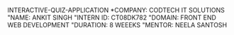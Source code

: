 INTERACTIVE-QUIZ-APPLICATION 
*COMPANY: CODTECH IT SOLUTIONS 
"NAME: ANKIT SINGH 
"INTERN ID: CT08DK782
"DOMAIN: FRONT END WEB DEVELOPMENT 
"DURATION: 8 WEEEKS 
"MENTOR: NEELA SANTOSH
